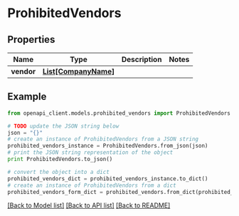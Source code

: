 # ProhibitedVendors


## Properties
Name | Type | Description | Notes
------------ | ------------- | ------------- | -------------
**vendor** | [**List[CompanyName]**](CompanyName.md) |  | 

## Example

```python
from openapi_client.models.prohibited_vendors import ProhibitedVendors

# TODO update the JSON string below
json = "{}"
# create an instance of ProhibitedVendors from a JSON string
prohibited_vendors_instance = ProhibitedVendors.from_json(json)
# print the JSON string representation of the object
print ProhibitedVendors.to_json()

# convert the object into a dict
prohibited_vendors_dict = prohibited_vendors_instance.to_dict()
# create an instance of ProhibitedVendors from a dict
prohibited_vendors_form_dict = prohibited_vendors.from_dict(prohibited_vendors_dict)
```
[[Back to Model list]](../README.md#documentation-for-models) [[Back to API list]](../README.md#documentation-for-api-endpoints) [[Back to README]](../README.md)


